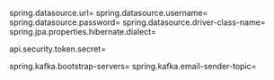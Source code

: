 spring.datasource.url=
spring.datasource.username=
spring.datasource.password=
spring.datasource.driver-class-name=
spring.jpa.properties.hibernate.dialect=

api.security.token.secret=

spring.kafka.bootstrap-servers=
spring.kafka.email-sender-topic=